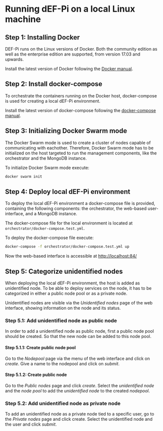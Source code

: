 # Running dEF-Pi on a local Linux machine

## Step 1: Installing Docker

DEF-Pi runs on the Linux versions of Docker. Both the community edition as well as the enterprise edition are supported, from version 17.03 and upwards.

Install the latest version of Docker following the [Docker manual](https://docs.docker.com/engine/installation/).

## Step 2: Install docker-compose

To orchestrate the containers running on the Docker host, docker-compose is used for creating a local dEF-Pi environment. 

Install the latest version of docker-compose following the [docker-compose manual](https://docs.docker.com/compose/install/).

## Step 3: Initializing Docker Swarm mode

The Docker Swarm mode is used to create a cluster of nodes capable of communicating with eachother. Therefore, Docker Swarm mode has to be initialized on the host targeted to run the management components, like the orchestrator and the MongoDB instance. 

To initialize Docker Swarm mode execute:
```Bash
docker swarm init
```

## Step 4: Deploy local dEF-Pi environment

To deploy the local dEF-Pi environment a docker-compose file is provided, containing the following components: the orchestrator, the web-based user-interface, and a MongoDB instance.

The docker-compose file for the local environment is located at `orchestrator/docker-compose.test.yml`.

To deploy the docker-compose file execute:
```Bash
docker-compose -f orchestrator/docker-compose.test.yml up
```

Now the web-based interface is accessible at [http://localhost:84/](http://localhost:84/)

## Step 5: Categorize unidentified nodes

When deploying the local dEF-Pi environment, the host is added as unidentified node. To be able to deploy services on the node, it has to be categorized in either a public node pool or as a private node.

Unidentified nodes are visible via the _Unidentified nodes_ page of the web interface, showing information on the node and its status.

### Step 5.1: Add unidentified node as public node

In order to add a unidentified node as public node, first a public node pool should be created. So that the new node can be added to this node pool.

#### Step 5.1.1: Create public node pool

Go to the _Nodepool_ page via the menu of the web interface and click on _create_. Give a name to the nodepool and click on _submit_.

#### Step 5.1.2: Create public node

Go to the _Public nodes_ page and click _create_. Select the _unidentified node_ and the _node pool_ to add the _unidentified node_ to the created _nodepool_. 

### Step 5.2: Add unidentified node as private node

To add an unidentified node as a private node tied to a specific user, go to the _Private nodes_ page and click create. Select the unidentified node and the user and click _submit_.